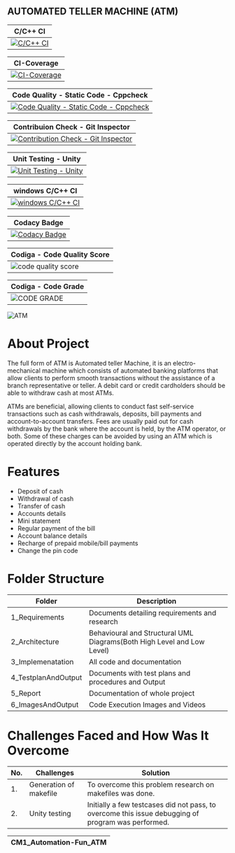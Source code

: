 
## AUTOMATED TELLER MACHINE (ATM)

|C/C++ CI|
|---------------------------------------|
|[![C/C++ CI](https://github.com/Ashishaman123/CM1_Automation-fun_ATM-Programme/actions/workflows/c_build.yml/badge.svg)](https://github.com/Ashishaman123/CM1_Automation-fun_ATM-Programme/actions/workflows/c_build.yml)|

|CI-Coverage|
|---------------------------------------|
|[![CI-Coverage](https://github.com/Ashishaman123/CM1_Automation-fun_ATM-Programme/actions/workflows/gcov.yml/badge.svg)](https://github.com/Ashishaman123/CM1_Automation-fun_ATM-Programme/actions/workflows/gcov.yml)|

|**Code Quality - Static Code - Cppcheck**|
|---------------------------------------|
|[![Code Quality - Static Code - Cppcheck](https://github.com/Ashishaman123/CM1_Automation-fun_ATM-Programme/actions/workflows/cppcheck.yml/badge.svg)](https://github.com/Ashishaman123/CM1_Automation-fun_ATM-Programme/actions/workflows/cppcheck.yml)|

|**Contribuion Check - Git Inspector**|
|---------------------------------------|
|[![Contribution Check - Git Inspector](https://github.com/Ashishaman123/CM1_Automation-fun_ATM-Programme/actions/workflows/gitinspector.yml/badge.svg)](https://github.com/Ashishaman123/CM1_Automation-fun_ATM-Programme/actions/workflows/gitinspector.yml)|

|Unit Testing - Unity|
|---------------------------------------|
|[![Unit Testing - Unity](https://github.com/Ashishaman123/CM1_Automation-fun_ATM-Programme/actions/workflows/unity.yml/badge.svg)](https://github.com/Ashishaman123/CM1_Automation-fun_ATM-Programme/actions/workflows/unity.yml)|

|windows C/C++ CI|
|---------------------------------------|
|[![windows C/C++ CI](https://github.com/Ashishaman123/CM1_Automation-fun_ATM-Programme/actions/workflows/windows_c-cpp.yml/badge.svg)](https://github.com/Ashishaman123/CM1_Automation-fun_ATM-Programme/actions/workflows/windows_c-cpp.yml)|

|**Codacy Badge**|
|---------------------------------------|
|[![Codacy Badge](https://app.codacy.com/project/badge/Grade/a33767d5cc1746a5917efa78d03afbf5)](https://www.codacy.com/gh/Ashishaman123/CM1_Automation-fun_ATM-Programme/dashboard?utm_source=github.com&amp;utm_medium=referral&amp;utm_content=Ashishaman123/CM1_Automation-fun_ATM-Programme&amp;utm_campaign=Badge_Grade)|

|**Codiga - Code Quality Score**|
|---------------------------------------|
|![code quality score](https://api.codiga.io/project/29862/score/svg)


|**Codiga - Code Grade**|
|---------------------------------------|
|![CODE GRADE](https://api.codiga.io/project/29862/status/svg)|




![ATM](https://user-images.githubusercontent.com/94282403/142884589-3d7a8aec-31b8-4361-891c-6e10657d3440.jpg)

# About Project
The full form of ATM is Automated teller Machine, it is an electro-mechanical machine which consists of automated banking platforms that allow clients to perform smooth transactions without the assistance of a branch representative or teller. A debit card or credit cardholders should be able to withdraw cash at most ATMs.

ATMs are beneficial, allowing clients to conduct fast self-service transactions such as cash withdrawals, deposits, bill payments and account-to-account transfers. Fees are usually paid out for cash withdrawals by the bank where the account is held, by the ATM operator, or both. Some of these charges can be avoided by using an ATM which is operated directly by the account holding bank.

# Features
- Deposit of cash
- Withdrawal of cash
- Transfer of cash
- Accounts details
- Mini statement
- Regular payment of the bill
- Account balance details
- Recharge of prepaid mobile/bill payments
- Change the pin code


# Folder Structure

|Folder|      Description|
|------|   -----------------|
|1_Requirements|	Documents detailing requirements and research
|2_Architecture|	Behavioural and Structural UML Diagrams(Both High Level and Low Level)
|3_Implemenatation|	All code and documentation
|4_TestplanAndOutput|	Documents with test plans and procedures and Output
|5_Report|	Documentation of whole project
|6_ImagesAndOutput|	Code Execution Images and Videos

# Challenges Faced and How Was It Overcome

|No.|	Challenges|	Solution|
|----|----------|----------|
|1.|	Generation of makefile|To overcome this problem research on makefiles was done.
|2.|  Unity testing|Initially a few testcases did not pass, to overcome this issue debugging of program was performed.

|CM1_Automation-Fun_ATM|
|---------------------------------------|

